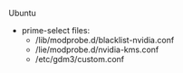 
Ubuntu
* prime-select files:
  * /lib/modprobe.d/blacklist-nvidia.conf
  * /lie/modprobe.d/nvidia-kms.conf
  * /etc/gdm3/custom.conf
